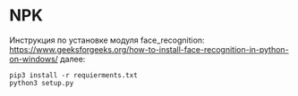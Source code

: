 # NPK
  Инструкция по установке модуля face_recognition: https://www.geeksforgeeks.org/how-to-install-face-recognition-in-python-on-windows/
  далее:
  ```
  pip3 install -r requierments.txt
  python3 setup.py
  ```
